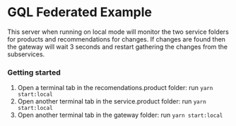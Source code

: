 # GQL Federated Example
This server when running on local mode will monitor the two service folders for products and recommendations for changes. If changes are found then the gateway will wait 3 seconds and restart gathering the changes from the subservices. 

### Getting started
1. Open a terminal tab in the recomendations.product folder: run `yarn start:local` 
2. Open another terminal tab in the service.product folder: run `yarn start:local` 
3. Open another terminal tab in the gateway folder: run `yarn start:local` 
